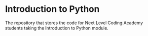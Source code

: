 # Introduction to Python
The repository that stores the code for Next Level Coding Academy students taking the Introduction to Python module.
